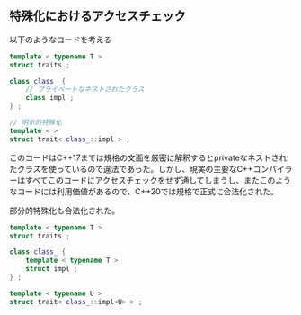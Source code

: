 ## 特殊化におけるアクセスチェック

以下のようなコードを考える

~~~c++
template < typename T >
struct traits ;

class class_ {
    // プライベートなネストされたクラス
    class impl ;
} ;

// 明示的特殊化
template < >
struct trait< class_::impl > ;
~~~

このコードはC++17までは規格の文面を厳密に解釈するとprivateなネストされたクラスを使っているので違法であった。しかし、現実の主要なC++コンパイラーはすべてこのコードにアクセスチェックをせず通してしまうし、またこのようなコードには利用価値があるので、C++20では規格で正式に合法化された。

部分的特殊化も合法化された。

~~~c++
template < typename T >
struct traits ;

class class_ {
    template < typename T >
    struct impl ;
} ;

template < typename U >
struct trait< class_::impl<U> > ;
~~~


